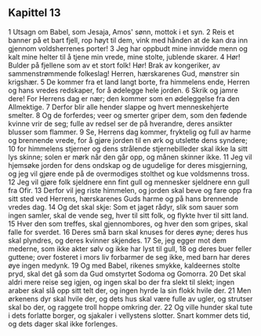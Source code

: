 ## Kapittel 13

1 Utsagn om Babel, som Jesaja, Amos' sønn, mottok i et syn.
2 Reis et banner på et bart fjell, rop høyt til dem, vink med hånden at de kan dra inn gjennom voldsherrenes porter!
3 Jeg har oppbudt mine innvidde menn og kalt mine helter til å tjene min vrede, mine stolte, jublende skarer.
4 Hør! Bulder på fjellene som av et stort folk! Hør! Brak av kongeriker, av sammenstrømmende folkeslag! Herren, hærskarenes Gud, mønstrer sin krigshær.
5 De kommer fra et land langt borte, fra himmelens ende, Herren og hans vredes redskaper, for å ødelegge hele jorden.
6 Skrik og jamre dere! For Herrens dag er nær; den kommer som en ødeleggelse fra den Allmektige.
7 Derfor blir alle hender slappe og hvert menneskehjerte smelter.
8 Og de forferdes; veer og smerter griper dem, som den fødende kvinne vrir de seg; fulle av redsel ser de på hverandre, deres ansikter blusser som flammer.
9 Se, Herrens dag kommer, fryktelig og full av harme og brennende vrede, for å gjøre jorden til en ørk og utslette dens syndere;
10 for himmelens stjerner og dens strålende stjernebilleder skal ikke la sitt lys skinne; solen er mørk når den går opp, og månen skinner ikke.
11 Jeg vil hjemsøke jorden for dens ondskap og de ugudelige for deres misgjerning, og jeg vil gjøre ende på de overmodiges stolthet og kue voldsmenns tross.
12 Jeg vil gjøre folk sjeldnere enn fint gull og mennesker sjeldnere enn gull fra Ofir.
13 Derfor vil jeg riste himmelen, og jorden skal beve og fare opp fra sitt sted ved Herrens, hærskarenes Guds harme og på hans brennende vredes dag.
14 Og det skal skje: Som et jaget rådyr, slik som sauer som ingen samler, skal de vende seg, hver til sitt folk, og flykte hver til sitt land.
15 Hver den som treffes, skal gjennombores, og hver den som gripes, skal falle for sverdet.
16 Deres små barn skal knuses for deres øyne; deres hus skal plyndres, og deres kvinner skjendes.
17 Se, jeg egger mot dem mederne, som ikke akter sølv og ikke har lyst til gull,
18 og deres buer feller guttene; over fosteret i mors liv forbarmer de seg ikke, med barn har deres øye ingen medynk.
19 Og med Babel, rikenes smykke, kaldeernes stolte pryd, skal det gå som da Gud omstyrtet Sodoma og Gomorra.
20 Det skal aldri mere reise seg igjen, og ingen skal bo der fra slekt til slekt; ingen araber skal slå opp sitt telt der, og ingen hyrde la sin flokk hvile der.
21 Men ørkenens dyr skal hvile der, og dets hus skal være fulle av ugler, og strutser skal bo der, og raggete troll hoppe omkring der.
22 Og ville hunder skal tute i dets forlatte borger, og sjakaler i vellystens slotter. Snart kommer dets tid, og dets dager skal ikke forlenges.

